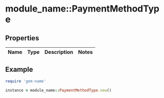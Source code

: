 # module_name::PaymentMethodType

## Properties

| Name | Type | Description | Notes |
| ---- | ---- | ----------- | ----- |

## Example

```ruby
require 'gem-name'

instance = module_name::PaymentMethodType.new()
```


